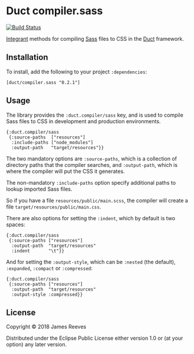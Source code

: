 # Duct compiler.sass

[![Build Status](https://travis-ci.org/duct-framework/compiler.sass.svg?branch=master)](https://travis-ci.org/duct-framework/compiler.sass)

[Integrant][] methods for compiling [Sass][] files to CSS in
the [Duct][] framework.

[integrant]: https://github.com/weavejester/integrant
[sass]:      http://sass-lang.com/
[duct]:      https://github.com/duct-framework/duct

## Installation

To install, add the following to your project `:dependencies`:

    [duct/compiler.sass "0.2.1"]

## Usage

The library provides the `:duct.compiler/sass` key, and is used to
compile Sass files to CSS in development and production environments.

```edn
{:duct.compiler/sass
 {:source-paths  ["resources"]
  :include-paths ["node_modules"]
  :output-path   "target/resources"}}
```

The two mandatory options are `:source-paths`, which is a collection
of directory paths that the compiler searches, and `:output-path`,
which is where the compiler will put the CSS it generates.

The non-mandatory `:include-paths` option specify additional paths to
lookup imported Sass files.

So if you have a file `resources/public/main.scss`, the compiler will
create a file `target/resources/public/main.css`.

There are also options for setting the `:indent`, which by default is
two spaces:

```edn
{:duct.compiler/sass
 {:source-paths ["resources"]
  :output-path  "target/resources"
  :indent       "\t"}}
```

And for setting the `:output-style`, which can be `:nested` (the
default), `:expanded`, `:compact` or `:compressed`:

```edn
{:duct.compiler/sass
 {:source-paths ["resources"]
  :output-path  "target/resources"
  :output-style :compressed}}
```

## License

Copyright © 2018 James Reeves

Distributed under the Eclipse Public License either version 1.0 or (at
your option) any later version.
